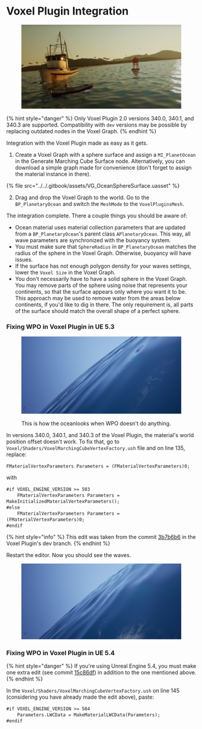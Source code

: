 # Voxel Plugin Integration

<figure><img src="../../.gitbook/assets/image (18).png" alt=""><figcaption></figcaption></figure>

{% hint style="danger" %}
Only Voxel Plugin 2.0 versions 340.0, 340.1, and 340.3 are supported. Compatibility with `dev` versions may be possible by replacing outdated nodes in the Voxel Graph.
{% endhint %}

Integration with the Voxel Plugin made as easy as it gets.

1. Create a Voxel Graph with a sphere surface and assign a `MI_PlanetOcean` in the Generate Marching Cube Surface node. Alternatively, you can download a simple graph made for convenience (don't forget to assign the material instance in there).

{% file src="../../.gitbook/assets/VG_OceanSphereSurface.uasset" %}

2. Drag and drop the Voxel Graph to the world. Go to the `BP_PlanetaryOcean` and switch the `MeshMode` to the `VoxelPluginsMesh`.

The integration complete. There a couple things you should be aware of:

* Ocean material uses material collection parameters that are updated from a `BP_PlanetaryOcean`'s parent class `APlanetaryOcean`. This way, all wave parameters are synchronized with the buoyancy system.
* You must make sure that `SphereRadius` in `BP_PlanetaryOcean` matches the radius of the sphere in the Voxel Graph. Otherwise, buoyancy will have issues.
* If the surface has not enough polygon density for your waves settings, lower the `Voxel Size` in the Voxel Graph.
* You don't necessarily have to have a solid sphere in the Voxel Graph. You may remove parts of the sphere using noise that represents your continents, so that the surface appears only where you want it to be. This approach may be used to remove water from the areas below continents, if you'd like to dig in there. The only requirement is, all parts of the surface should match the overall shape of a perfect sphere.

### Fixing WPO in Voxel Plugin in UE 5.3

<figure><img src="../../.gitbook/assets/image (1).png" alt=""><figcaption><p>This is how the oceanlooks when WPO doesn't do anything.</p></figcaption></figure>

In versions 340.0, 340.1, and 340.3 of the Voxel Plugin, the material's world position offset doesn't work. To fix that, go to `Voxel/Shaders/VoxelMarchingCubeVertexFactory.ush` file and on line 135, replace:

```hlsl
FMaterialVertexParameters Parameters = (FMaterialVertexParameters)0;
```

with

```hlsl
#if VOXEL_ENGINE_VERSION >= 503
	FMaterialVertexParameters Parameters = MakeInitializedMaterialVertexParameters();
#else
	FMaterialVertexParameters Parameters = (FMaterialVertexParameters)0;
#endif
```

{% hint style="info" %}
This edit was taken from the commit [3b7b6b6](https://github.com/VoxelPlugin/VoxelPlugin/commit/3b7b6b6d3ce16eb555bbc757dd50128298223d4f) in the Voxel Plugin's dev branch.
{% endhint %}

Restart the editor. Now you should see the waves.

<figure><img src="../../.gitbook/assets/image (16).png" alt=""><figcaption></figcaption></figure>

### Fixing WPO in Voxel Plugin in UE 5.4

{% hint style="danger" %}
If you're using Unreal Engine 5.4, you must make one extra edit (see commit [15c86df](https://github.com/VoxelPlugin/VoxelPlugin/commit/15c86df02b7819b4977da843954fba47f765bf3c)) in addition to the one mentioned above.
{% endhint %}

In the `Voxel/Shaders/VoxelMarchingCubeVertexFactory.ush` on line 145 (considering you have already made the edit above), paste:

```hlsl
#if VOXEL_ENGINE_VERSION >= 504
    Parameters.LWCData = MakeMaterialLWCData(Parameters);
#endif
```

